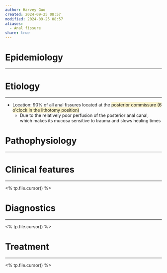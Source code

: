 ```yaml
---
author: Harvey Guo
created: 2024-09-25 08:57
modified: 2024-09-25 08:57
aliases:
  - Anal fissure
share: true
---
```

# Epidemiology
---


# Etiology
---
- Location: 90% of all anal fissures located at the <span style="background:rgba(240, 200, 0, 0.2)">posterior commissure (6 o'clock in the lithotomy position)</span>
	- Due to the relatively poor perfusion of the posterior anal canal, which makes its mucosa sensitive to trauma and slows healing times

# Pathophysiology
---


# Clinical features
---
<% tp.file.cursor() %>

# Diagnostics
---
<% tp.file.cursor() %>

# Treatment
---
<% tp.file.cursor() %>
